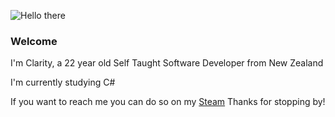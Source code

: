 ![Hello there](https://i.imgur.com/mpHTBwz.gif)
### Welcome 
I'm Clarity, a 22 year old Self Taught Software Developer from New Zealand

I'm currently studying C#

If you want to reach me you can do so on my [Steam](https://steamcommunity.com/id/ClarityNZ)
Thanks for stopping by!

